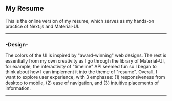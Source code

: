 <h2>My Resume</h2>
This is the online version of my resume, which serves as my hands-on practice of Next.js and Material-UI.
<hr />
<h3>-Design-</h3>
The colors of the UI is inspired by "award-winning" web designs. The rest is essentially from my own creativity as I go through the library of Material-UI, for example, the interactivity of "timeline" API seemed fun so I began to think about how I can implement it into the theme of "resume". Overall, I want to explore user experience, with 3 emphases: (1) responsiveness from desktop to mobile, (2) ease of navigation, and (3) intuitive placements of information.
<hr />



